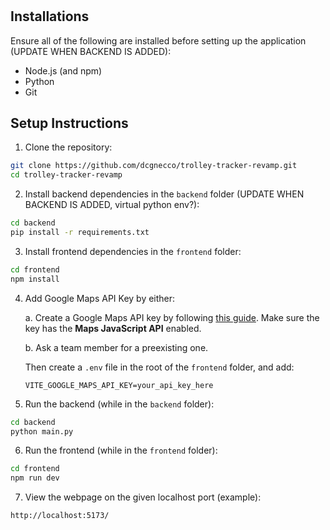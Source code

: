 #
## Installations
Ensure all of the following are installed before setting up the application (UPDATE WHEN BACKEND IS ADDED):
- Node.js (and npm)
- Python
- Git

## Setup Instructions
1. Clone the repository:
```bash
git clone https://github.com/dcgnecco/trolley-tracker-revamp.git
cd trolley-tracker-revamp
```
2. Install backend dependencies in the `backend` folder (UPDATE WHEN BACKEND IS ADDED, virtual python env?):
```bash (in trolley-tracker-revamp)
cd backend
pip install -r requirements.txt
```
3. Install frontend dependencies in the `frontend` folder:
```bash
cd frontend
npm install
```
4. Add Google Maps API Key by either:
   
   a. Create a Google Maps API key by following [this guide](https://developers.google.com/maps/documentation/javascript/get-api-key). Make sure the key has the **Maps JavaScript API** enabled.

   b. Ask a team member for a preexisting one.

   Then create a `.env` file in the root of the `frontend` folder, and add:
   ```.env
   VITE_GOOGLE_MAPS_API_KEY=your_api_key_here
   ```
5. Run the backend (while in the `backend` folder):
```bash
cd backend
python main.py
```
6. Run the frontend (while in the `frontend` folder):
```bash
cd frontend
npm run dev
```
7. View the webpage on the given localhost port (example):
```bash
http://localhost:5173/
```
   
